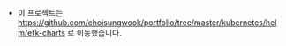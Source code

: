 * 이 프로젝트는 https://github.com/choisungwook/portfolio/tree/master/kubernetes/helm/efk-charts 로 이동했습니다.
